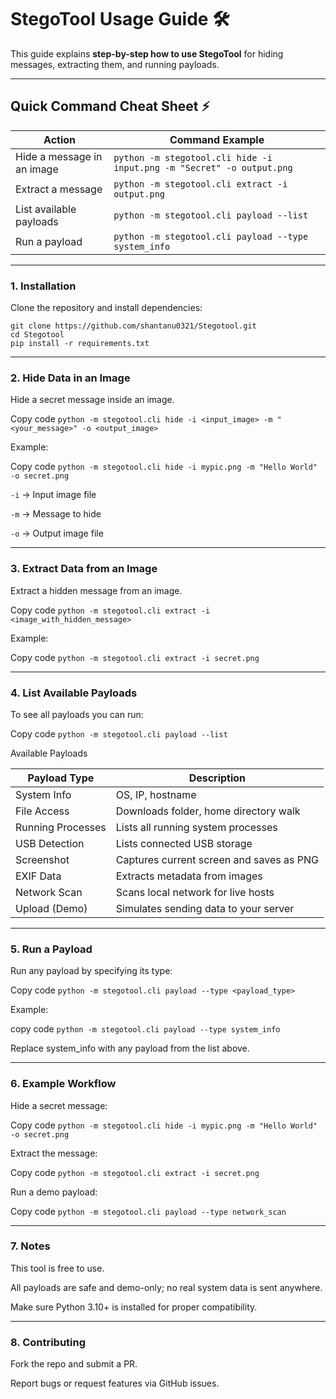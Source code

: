 # StegoTool Usage Guide 🛠️

This guide explains **step-by-step how to use StegoTool** for hiding messages, extracting them, and running payloads.

---

## Quick Command Cheat Sheet ⚡

| Action                     | Command Example |
|-----------------------------|----------------|
| Hide a message in an image  | `python -m stegotool.cli hide -i input.png -m "Secret" -o output.png` |
| Extract a message           | `python -m stegotool.cli extract -i output.png` |
| List available payloads     | `python -m stegotool.cli payload --list` |
| Run a payload               | `python -m stegotool.cli payload --type system_info` |

---

### 1. Installation

Clone the repository and install dependencies:

```
git clone https://github.com/shantanu0321/Stegotool.git
cd Stegotool
pip install -r requirements.txt
```

---

### 2. Hide Data in an Image

Hide a secret message inside an image.

Copy code
`python -m stegotool.cli hide -i <input_image> -m "<your_message>" -o <output_image>`

Example:

Copy code
`python -m stegotool.cli hide -i mypic.png -m "Hello World" -o secret.png`

`-i` → Input image file

`-m` → Message to hide

`-o` → Output image file

---

### 3. Extract Data from an Image
   
Extract a hidden message from an image.

Copy code
`python -m stegotool.cli extract -i <image_with_hidden_message>`

Example:

Copy code
`python -m stegotool.cli extract -i secret.png`

---

### 4. List Available Payloads

To see all payloads you can run:


Copy code
`python -m stegotool.cli payload --list`

 Available Payloads

| Payload Type       | Description                               | 
|-------------------|--------------------------------------------|
| System Info        | OS, IP, hostname                          |
| File Access        | Downloads folder, home directory walk     | 
| Running Processes  | Lists all running system processes        |
| USB Detection      | Lists connected USB storage               | 
| Screenshot         | Captures current screen and saves as PNG  | 
| EXIF Data          | Extracts metadata from images             | 
| Network Scan       | Scans local network for live hosts        | 
| Upload (Demo)      | Simulates sending data to your server     | 
---

### 5. Run a Payload

Run any payload by specifying its type:

Copy code
`python -m stegotool.cli payload --type <payload_type>`

Example:

copy code
`python -m stegotool.cli payload --type system_info`

Replace system_info with any payload from the list above.

---

### 6. Example Workflow

Hide a secret message:

Copy code
`python -m stegotool.cli hide -i mypic.png -m "Hello World" -o secret.png`

Extract the message:

Copy code
`python -m stegotool.cli extract -i secret.png`

Run a demo payload:

Copy code
`python -m stegotool.cli payload --type network_scan`

---

### 7. Notes
This tool is free to use.

All payloads are safe and demo-only; no real system data is sent anywhere.

Make sure Python 3.10+ is installed for proper compatibility.

---

### 8. Contributing
Fork the repo and submit a PR.

Report bugs or request features via GitHub issues.

